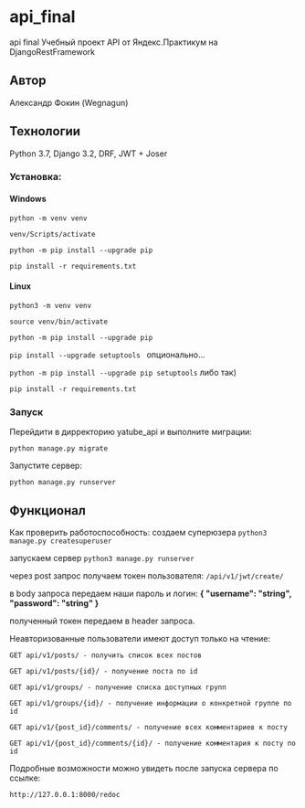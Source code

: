 # api_final
api final
Учебный проект API от Яндекс.Практикум на DjangoRestFramework

## Автор
Александр Фокин (Wegnagun)

## Технологии
Python 3.7, Django 3.2, DRF, JWT + Joser

### Установка: 
#### Windows
`python -m venv venv `

`venv/Scripts/activate `

`python -m pip install --upgrade pip `

`pip install -r requirements.txt `

#### Linux
`python3 -m venv venv `

`source venv/bin/activate `

`python -m pip install --upgrade pip `

`pip install --upgrade setuptools ` опционально...

`python -m pip install --upgrade pip setuptools` либо так)

`pip install -r requirements.txt `

### Запуск
Перейдити в дирректорию yatube_api и выполните миграции:

`python manage.py migrate `

Запустите сервер:

`python manage.py runserver`

## Функционал

Как проверить работоспособность:
создаем суперюзера
`python3 manage.py createsuperuser`

запускаем сервер
`python3 manage.py runserver`

через post запрос получаем токен пользователя:
`/api/v1/jwt/create/`

в body запроса передаем наши пароль и логин:
**{
"username": "string",
"password": "string"
}**

полученный токен передаем в header запроса.

Неавторизованные пользователи имеют доступ только на чтение:

`GET api/v1/posts/ - получить список всех постов`

`GET api/v1/posts/{id}/ - получение поста по id`

`GET api/v1/groups/ - получение списка доступных групп`

`GET api/v1/groups/{id}/ - получение информации о конкретной группе по id`

`GET api/v1/{post_id}/comments/ - получение всех комментариев к посту`

`GET api/v1/{post_id}/comments/{id}/ - получение комментария к посту по id`


Подробные возможности можно увидеть после запуска сервера по ссылке:

`http://127.0.0.1:8000/redoc`

